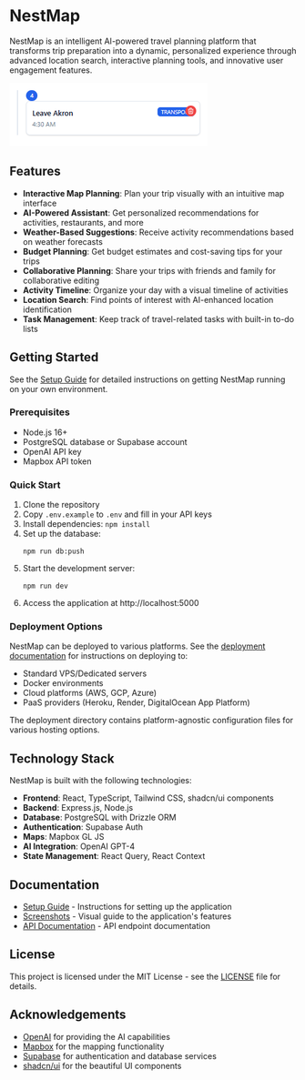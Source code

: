 # NestMap

NestMap is an intelligent AI-powered travel planning platform that transforms trip preparation into a dynamic, personalized experience through advanced location search, interactive planning tools, and innovative user engagement features.

![NestMap Demo](attached_assets/image_1747789143085.png)

## Features

- **Interactive Map Planning**: Plan your trip visually with an intuitive map interface
- **AI-Powered Assistant**: Get personalized recommendations for activities, restaurants, and more
- **Weather-Based Suggestions**: Receive activity recommendations based on weather forecasts
- **Budget Planning**: Get budget estimates and cost-saving tips for your trips
- **Collaborative Planning**: Share your trips with friends and family for collaborative editing
- **Activity Timeline**: Organize your day with a visual timeline of activities
- **Location Search**: Find points of interest with AI-enhanced location identification
- **Task Management**: Keep track of travel-related tasks with built-in to-do lists

## Getting Started

See the [Setup Guide](SETUP_GUIDE.md) for detailed instructions on getting NestMap running on your own environment.

### Prerequisites

- Node.js 16+
- PostgreSQL database or Supabase account
- OpenAI API key
- Mapbox API token

### Quick Start

1. Clone the repository
2. Copy `.env.example` to `.env` and fill in your API keys
3. Install dependencies: `npm install`
4. Set up the database:
   ```
   npm run db:push
   ```
5. Start the development server:
   ```
   npm run dev
   ```
6. Access the application at http://localhost:5000

### Deployment Options

NestMap can be deployed to various platforms. See the [deployment documentation](docs/DEPLOYMENT.md) for instructions on deploying to:

- Standard VPS/Dedicated servers
- Docker environments
- Cloud platforms (AWS, GCP, Azure)
- PaaS providers (Heroku, Render, DigitalOcean App Platform)

The deployment directory contains platform-agnostic configuration files for various hosting options.

## Technology Stack

NestMap is built with the following technologies:

- **Frontend**: React, TypeScript, Tailwind CSS, shadcn/ui components
- **Backend**: Express.js, Node.js
- **Database**: PostgreSQL with Drizzle ORM
- **Authentication**: Supabase Auth
- **Maps**: Mapbox GL JS
- **AI Integration**: OpenAI GPT-4
- **State Management**: React Query, React Context

## Documentation

- [Setup Guide](SETUP_GUIDE.md) - Instructions for setting up the application
- [Screenshots](docs/SCREENSHOTS.md) - Visual guide to the application's features
- [API Documentation](docs/API.md) - API endpoint documentation

## License

This project is licensed under the MIT License - see the [LICENSE](LICENSE) file for details.

## Acknowledgements

- [OpenAI](https://openai.com/) for providing the AI capabilities
- [Mapbox](https://www.mapbox.com/) for the mapping functionality
- [Supabase](https://supabase.com/) for authentication and database services
- [shadcn/ui](https://ui.shadcn.com/) for the beautiful UI components